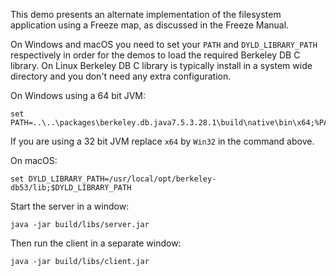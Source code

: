 This demo presents an alternate implementation of the filesystem application
using a Freeze map, as discussed in the Freeze Manual.

On Windows and macOS you need to set your `PATH` and `DYLD_LIBRARY_PATH`
respectively in order for the demos to load the required Berkeley DB C
library. On Linux Berkeley DB C library is typically install in a system
wide directory and you don't need any extra configuration.

On Windows using a 64 bit JVM:

```
set PATH=..\..\packages\berkeley.db.java7.5.3.28.1\build\native\bin\x64;%PATH%
```

If you are using a 32 bit JVM replace `x64` by `Win32` in the command above.

On macOS:

```
set DYLD_LIBRARY_PATH=/usr/local/opt/berkeley-db53/lib;$DYLD_LIBRARY_PATH
```

Start the server in a window:

```
java -jar build/libs/server.jar
```

Then run the client in a separate window:

```
java -jar build/libs/client.jar
```
